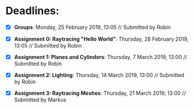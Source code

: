 # Deadlines:

- [x] **Groups**: Monday, 25 February 2019, 13:05 // Submitted by Robin
- [x] **Assignment 0: Raytracing "Hello World"**: Thursday, 28 February 2019, 13:05 // Submitted by Robin
- [x] **Assignment 1: Planes and Cylinders**: Thursday, 7 March 2019, 13:00 // Submitted by Robin
- [x] **Assignment 2: Lighting**: Thursday, 14 March 2019, 13:00 // Submitted by Robin
- [x] **Assignment 3: Raytracing Meshes**: Thursday, 21 March 2019, 13:00 // Submitted by Markus


